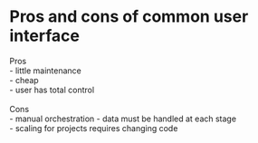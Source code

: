 # Pros and cons of common user interface
Pros<br>- little maintenance<br>- cheap<br>- user has total control<br><br>Cons<br>- manual orchestration - data must be handled at each stage<br>- scaling for projects requires changing code<br>

